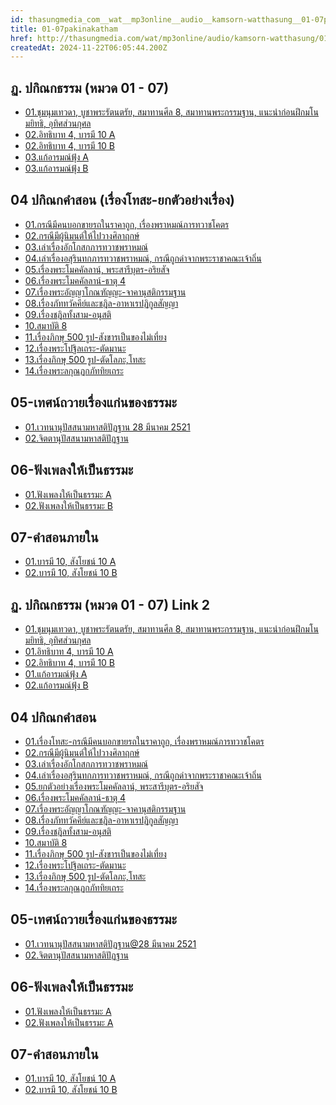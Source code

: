 ```yaml
---
id: thasungmedia_com__wat__mp3online__audio__kamsorn-watthasung__01-07pakinakatham
title: 01-07pakinakatham
href: http://thasungmedia.com/wat/mp3online/audio/kamsorn-watthasung/01-07pakinakatham.html
createdAt: 2024-11-22T06:05:44.200Z
---
```


## ฏ. ปกิณกธรรม (หมวด 01 - 07)

- [01.ชุมนุมเทวดา, บูชาพระรัตนตรัย, สมาทานศีล 8, สมาทานพระกรรมฐาน, แนะนำก่อนฝึกมโนมยิทธิ, อุทิศส่วนกุศล](https://ia801402.us.archive.org/9/items/120101luangpor/120101luangpor.mp3)
- [02.อิทธิบาท 4, บารมี 10 A](https://ia902306.us.archive.org/15/items/120201luangpor/120201luangpor.mp3)
- [02.อิทธิบาท 4, บารมี 10 B](https://ia600300.us.archive.org/7/items/120202luangpor/120202luangpor.mp3)
- [03.แก้อารมณ์ฟุ้ง A](https://ia600300.us.archive.org/3/items/120301luangpor/120301luangpor.mp3)
- [03.แก้อารมณ์ฟุ้ง B](https://ia902604.us.archive.org/35/items/120302luangpor/120302luangpor.mp3)

## 04 ปกิณกคำสอน (เรื่องโทสะ-ยกตัวอย่างเรื่อง)

- [01.กรณีมีคนบอกขายรถในราคาถูก, เรื่องพราหมณ์ภารทวาชโคตร](https://ia902504.us.archive.org/17/items/120401luangpor/120401luangpor.mp3)
- [02.กรณีมีผู้นิมนต์ให้ไปวางศิลาฤกษ์](https://ia800501.us.archive.org/11/items/120402luangpor/120402luangpor.mp3)
- [03.เล่าเรื่องอักโกสกภารทวาชพราหมณ์](https://ia600306.us.archive.org/7/items/120403luangpor/120403luangpor.mp3)
- [04.เล่าเรื่องอสุรินทกภารทวาชพราหมณ์, กรณีถูกด่าจากพระราชาคณะเจ้าถิ่น](https://ia601401.us.archive.org/19/items/120404luangpor/120404luangpor.mp3)
- [05.เรื่องพระโมคคัลลาน์, พระสารีบุตร-อริยสัจ](https://ia600301.us.archive.org/35/items/120405luangpor/120405luangpor.mp3)
- [06.เรื่องพระโมคคัลลาน์-ธาตุ 4](https://ia802304.us.archive.org/3/items/120406luangpor/120406luangpor.mp3)
- [07.เรื่องพระอัญญาโกณฑัญญะ-จาคานุสติกรรมฐาน](https://ia902506.us.archive.org/10/items/120407luangpor/120407luangpor.mp3)
- [08.เรื่องภัททวัคคีย์และชฎิล-อาหาเรปฏิกูลสัญญา](https://ia600303.us.archive.org/23/items/120408luangpor/120408luangpor.mp3)
- [09.เรื่องชฎิลทั้งสาม-อนุสติ](https://ia800303.us.archive.org/23/items/120408luangpor/120408luangpor.mp3)
- [10.สมาบัติ 8](https://ia601405.us.archive.org/9/items/120410luangpor_707/120410luangpor.mp3)
- [11.เรื่องภิกษุ 500 รูป-สังขารเป็นของไม่เที่ยง](https://ia601401.us.archive.org/34/items/120411luangpor/120411luangpor.mp3)
- [12.เรื่องพระโปฐิลเถระ-ตัดมานะ](https://ia800302.us.archive.org/24/items/120412luangpor/120412luangpor.mp3)
- [13.เรื่องภิกษุ 500 รูป-ตัดโลภะ,โทสะ](https://ia600504.us.archive.org/11/items/120413luangpor/120413luangpor.mp3)
- [14.เรื่องพระลกุณฏกภัททิยเถระ](https://ia902608.us.archive.org/15/items/120414luangpor/120414luangpor.mp3)

## 05-เทศน์ถวายเรื่องแก่นของธรรมะ

- [01.เวทนานุปัสสนามหาสติปัฏฐาน 28 มีนาคม 2521](https://ia600301.us.archive.org/10/items/120501luangpor/120501luangpor.mp3)
- [02.จิตตานุปัสสนามหาสติปัฏฐาน](https://ia902305.us.archive.org/19/items/120502luangpor/120502luangpor.mp3)

## 06-ฟังเพลงให้เป็นธรรมะ

- [01.ฟังเพลงให้เป็นธรรมะ A](https://ia800301.us.archive.org/24/items/120601luangpor/120601luangpor.mp3)
- [02.ฟังเพลงให้เป็นธรรมะ B](https://ia601401.us.archive.org/28/items/120602luangpor/120602luangpor.mp3)

## 07-คำสอนภายใน

- [01.บารมี 10, สังโยชน์ 10 A](https://ia902605.us.archive.org/22/items/120701luangpor/120701luangpor.mp3)
- [02.บารมี 10, สังโยชน์ 10 B](https://ia601402.us.archive.org/33/items/120702luangpor/120702luangpor.mp3)

## ฏ. ปกิณกธรรม (หมวด 01 - 07) Link 2

- [01.ชุมนุมเทวดา, บูชาพระรัตนตรัย, สมาทานศีล 8, สมาทานพระกรรมฐาน, แนะนำก่อนฝึกมโนมยิทธิ, อุทิศส่วนกุศล](http://www.tamma.info/%E0%B8%98%E0%B8%A3%E0%B8%A3%E0%B8%A1%E0%B8%B0%E0%B8%AB%E0%B8%A5%E0%B8%A7%E0%B8%87%E0%B8%9E%E0%B9%88%E0%B8%AD%E0%B8%A4%E0%B8%B2%E0%B8%A9%E0%B8%B5%E0%B8%A5%E0%B8%B4%E0%B8%87%E0%B8%94%E0%B8%B3/64kbps/%E0%B8%8F.%E0%B8%9B%E0%B8%81%E0%B8%B4%E0%B8%93%E0%B8%81%E0%B8%98%E0%B8%A3%E0%B8%A3%E0%B8%A1/01-%E0%B8%AA%E0%B8%A1%E0%B8%B2%E0%B8%97%E0%B8%B2%E0%B8%99%E0%B8%9E%E0%B8%A3%E0%B8%B0%E0%B8%81%E0%B8%A3%E0%B8%A3%E0%B8%A1%E0%B8%90%E0%B8%B2%E0%B8%99/01.%E0%B8%8A%E0%B8%B8%E0%B8%A1%E0%B8%99%E0%B8%B8%E0%B8%A1%E0%B9%80%E0%B8%97%E0%B8%A7%E0%B8%94%E0%B8%B2%2C%E0%B8%9A%E0%B8%B9%E0%B8%8A%E0%B8%B2%E0%B8%9E%E0%B8%A3%E0%B8%B0%E0%B8%A3%E0%B8%B1%E0%B8%95%E0%B8%99%E0%B8%95%E0%B8%A3%E0%B8%B1%E0%B8%A2%2C%E0%B8%AA%E0%B8%A1%E0%B8%B2%E0%B8%97%E0%B8%B2%E0%B8%99%E0%B8%A8%E0%B8%B5%E0%B8%A5%208-%E0%B8%9E%E0%B8%A3%E0%B8%B0%E0%B8%81%E0%B8%A3%E0%B8%A3%E0%B8%A1%E0%B8%90%E0%B8%B2%E0%B8%99%2C%E0%B9%81%E0%B8%99%E0%B8%B0%E0%B8%99%E0%B8%B3%E0%B8%81%E0%B9%88%E0%B8%AD%E0%B8%99%E0%B8%9D%E0%B8%B6%E0%B8%81%E0%B8%A1%E0%B9%82%E0%B8%99%E0%B8%AF%2C%E0%B8%AD%E0%B8%B8%E0%B8%97%E0%B8%B4%E0%B8%A8%E0%B8%AA%E0%B9%88%E0%B8%A7%E0%B8%99%E0%B8%81%E0%B8%B8%E0%B8%A8%E0%B8%A5.mp3)
- [01.อิทธิบาท 4, บารมี 10 A](http://www.tamma.info/%E0%B8%98%E0%B8%A3%E0%B8%A3%E0%B8%A1%E0%B8%B0%E0%B8%AB%E0%B8%A5%E0%B8%A7%E0%B8%87%E0%B8%9E%E0%B9%88%E0%B8%AD%E0%B8%A4%E0%B8%B2%E0%B8%A9%E0%B8%B5%E0%B8%A5%E0%B8%B4%E0%B8%87%E0%B8%94%E0%B8%B3/64kbps/%E0%B8%8F.%E0%B8%9B%E0%B8%81%E0%B8%B4%E0%B8%93%E0%B8%81%E0%B8%98%E0%B8%A3%E0%B8%A3%E0%B8%A1/02-%E0%B8%AD%E0%B8%B4%E0%B8%97%E0%B8%98%E0%B8%B4%E0%B8%9A%E0%B8%B2%E0%B8%97%204%20%2C%20%E0%B8%9A%E0%B8%B2%E0%B8%A3%E0%B8%A1%E0%B8%B5%2010/01.%E0%B8%AD%E0%B8%B4%E0%B8%97%E0%B8%98%E0%B8%B4%E0%B8%9A%E0%B8%B2%E0%B8%97%204%2C%20%E0%B8%9A%E0%B8%B2%E0%B8%A3%E0%B8%A1%E0%B8%B5%2010.mp3)
- [02.อิทธิบาท 4, บารมี 10 B](http://www.tamma.info/%E0%B8%98%E0%B8%A3%E0%B8%A3%E0%B8%A1%E0%B8%B0%E0%B8%AB%E0%B8%A5%E0%B8%A7%E0%B8%87%E0%B8%9E%E0%B9%88%E0%B8%AD%E0%B8%A4%E0%B8%B2%E0%B8%A9%E0%B8%B5%E0%B8%A5%E0%B8%B4%E0%B8%87%E0%B8%94%E0%B8%B3/64kbps/%E0%B8%8F.%E0%B8%9B%E0%B8%81%E0%B8%B4%E0%B8%93%E0%B8%81%E0%B8%98%E0%B8%A3%E0%B8%A3%E0%B8%A1/02-%E0%B8%AD%E0%B8%B4%E0%B8%97%E0%B8%98%E0%B8%B4%E0%B8%9A%E0%B8%B2%E0%B8%97%204%20%2C%20%E0%B8%9A%E0%B8%B2%E0%B8%A3%E0%B8%A1%E0%B8%B5%2010/02.%E0%B8%AD%E0%B8%B4%E0%B8%97%E0%B8%98%E0%B8%B4%E0%B8%9A%E0%B8%B2%E0%B8%97%204%2C%20%E0%B8%9A%E0%B8%B2%E0%B8%A3%E0%B8%A1%E0%B8%B5%2010.mp3)
- [01.แก้อารมณ์ฟุ้ง A](http://www.tamma.info/%E0%B8%98%E0%B8%A3%E0%B8%A3%E0%B8%A1%E0%B8%B0%E0%B8%AB%E0%B8%A5%E0%B8%A7%E0%B8%87%E0%B8%9E%E0%B9%88%E0%B8%AD%E0%B8%A4%E0%B8%B2%E0%B8%A9%E0%B8%B5%E0%B8%A5%E0%B8%B4%E0%B8%87%E0%B8%94%E0%B8%B3/64kbps/%E0%B8%8F.%E0%B8%9B%E0%B8%81%E0%B8%B4%E0%B8%93%E0%B8%81%E0%B8%98%E0%B8%A3%E0%B8%A3%E0%B8%A1/02-%E0%B8%AD%E0%B8%B4%E0%B8%97%E0%B8%98%E0%B8%B4%E0%B8%9A%E0%B8%B2%E0%B8%97%204%20,%20%E0%B8%9A%E0%B8%B2%E0%B8%A3%E0%B8%A1%E0%B8%B5%2010/01.%E0%B8%AD%E0%B8%B4%E0%B8%97%E0%B8%98%E0%B8%B4%E0%B8%9A%E0%B8%B2%E0%B8%97%204%2C%20%E0%B8%9A%E0%B8%B2%E0%B8%A3%E0%B8%A1%E0%B8%B5%2010.mp3)
- [02.แก้อารมณ์ฟุ้ง B](http://www.tamma.info/%E0%B8%98%E0%B8%A3%E0%B8%A3%E0%B8%A1%E0%B8%B0%E0%B8%AB%E0%B8%A5%E0%B8%A7%E0%B8%87%E0%B8%9E%E0%B9%88%E0%B8%AD%E0%B8%A4%E0%B8%B2%E0%B8%A9%E0%B8%B5%E0%B8%A5%E0%B8%B4%E0%B8%87%E0%B8%94%E0%B8%B3/64kbps/%E0%B8%8F.%E0%B8%9B%E0%B8%81%E0%B8%B4%E0%B8%93%E0%B8%81%E0%B8%98%E0%B8%A3%E0%B8%A3%E0%B8%A1/03-%E0%B9%81%E0%B8%81%E0%B9%89%E0%B8%AD%E0%B8%B2%E0%B8%A3%E0%B8%A1%E0%B8%93%E0%B9%8C%E0%B8%9F%E0%B8%B8%E0%B9%89%E0%B8%87/02.%E0%B9%81%E0%B8%81%E0%B9%89%E0%B8%AD%E0%B8%B2%E0%B8%A3%E0%B8%A1%E0%B8%93%E0%B9%8C%E0%B8%9F%E0%B8%B8%E0%B9%89%E0%B8%87.mp3)

## 04 ปกิณกคำสอน

- [01.เรื่องโทสะ-กรณีมีคนบอกขายรถในราคาถูก, เรื่องพราหมณ์ภารทวาชโคตร](http://www.tamma.info/%E0%B8%98%E0%B8%A3%E0%B8%A3%E0%B8%A1%E0%B8%B0%E0%B8%AB%E0%B8%A5%E0%B8%A7%E0%B8%87%E0%B8%9E%E0%B9%88%E0%B8%AD%E0%B8%A4%E0%B8%B2%E0%B8%A9%E0%B8%B5%E0%B8%A5%E0%B8%B4%E0%B8%87%E0%B8%94%E0%B8%B3/64kbps/%E0%B8%8F.%E0%B8%9B%E0%B8%81%E0%B8%B4%E0%B8%93%E0%B8%81%E0%B8%98%E0%B8%A3%E0%B8%A3%E0%B8%A1/04-%E0%B8%9B%E0%B8%81%E0%B8%B4%E0%B8%93%E0%B8%81%E0%B8%B0%E0%B8%84%E0%B8%B3%E0%B8%AA%E0%B8%AD%E0%B8%99/01.%E0%B9%80%E0%B8%A3%E0%B8%B7%E0%B9%88%E0%B8%AD%E0%B8%87%E0%B9%82%E0%B8%97%E0%B8%AA%E0%B8%B0-%E0%B8%81%E0%B8%A3%E0%B8%93%E0%B8%B5%E0%B8%A1%E0%B8%B5%E0%B8%84%E0%B8%99%E0%B8%9A%E0%B8%AD%E0%B8%81%E0%B8%82%E0%B8%B2%E0%B8%A2%E0%B8%A3%E0%B8%96%E0%B9%83%E0%B8%99%E0%B8%A3%E0%B8%B2%E0%B8%84%E0%B8%B2%E0%B8%96%E0%B8%B9%E0%B8%81%2C%20%E0%B9%80%E0%B8%A3%E0%B8%B7%E0%B9%88%E0%B8%AD%E0%B8%87%E0%B8%9E%E0%B8%A3%E0%B8%B2%E0%B8%AB%E0%B8%A1%E0%B8%93%E0%B9%8C%E0%B8%A0%E0%B8%B2%E0%B8%A3%E0%B8%97%E0%B8%A7%E0%B8%B2%E0%B8%8A%E0%B9%82%E0%B8%84%E0%B8%95%E0%B8%A3@11%20%E0%B8%9E%E0%B8%A4%E0%B8%A8%E0%B8%88%E0%B8%B4%E0%B8%81%E0%B8%B2%E0%B8%A2%E0%B8%99.mp3)
- [02.กรณีมีผู้นิมนต์ให้ไปวางศิลาฤกษ์](http://www.tamma.info/%E0%B8%98%E0%B8%A3%E0%B8%A3%E0%B8%A1%E0%B8%B0%E0%B8%AB%E0%B8%A5%E0%B8%A7%E0%B8%87%E0%B8%9E%E0%B9%88%E0%B8%AD%E0%B8%A4%E0%B8%B2%E0%B8%A9%E0%B8%B5%E0%B8%A5%E0%B8%B4%E0%B8%87%E0%B8%94%E0%B8%B3/64kbps/%E0%B8%8F.%E0%B8%9B%E0%B8%81%E0%B8%B4%E0%B8%93%E0%B8%81%E0%B8%98%E0%B8%A3%E0%B8%A3%E0%B8%A1/04-%E0%B8%9B%E0%B8%81%E0%B8%B4%E0%B8%93%E0%B8%81%E0%B8%B0%E0%B8%84%E0%B8%B3%E0%B8%AA%E0%B8%AD%E0%B8%99/02.%E0%B9%80%E0%B8%A3%E0%B8%B7%E0%B9%88%E0%B8%AD%E0%B8%87%E0%B9%82%E0%B8%97%E0%B8%AA%E0%B8%B0-%E0%B8%81%E0%B8%A3%E0%B8%93%E0%B8%B5%E0%B8%A1%E0%B8%B5%E0%B8%9C%E0%B8%B9%E0%B9%89%E0%B8%99%E0%B8%B4%E0%B8%A1%E0%B8%99%E0%B8%95%E0%B9%8C%E0%B9%83%E0%B8%AB%E0%B9%89%E0%B9%84%E0%B8%9B%E0%B8%A7%E0%B8%B2%E0%B8%87%E0%B8%A8%E0%B8%B4%E0%B8%A5%E0%B8%B2%E0%B8%A4%E0%B8%81%E0%B8%A9%E0%B9%8C.mp3)
- [03.เล่าเรื่องอักโกสกภารทวาชพราหมณ์](http://www.tamma.info/%E0%B8%98%E0%B8%A3%E0%B8%A3%E0%B8%A1%E0%B8%B0%E0%B8%AB%E0%B8%A5%E0%B8%A7%E0%B8%87%E0%B8%9E%E0%B9%88%E0%B8%AD%E0%B8%A4%E0%B8%B2%E0%B8%A9%E0%B8%B5%E0%B8%A5%E0%B8%B4%E0%B8%87%E0%B8%94%E0%B8%B3/64kbps/%E0%B8%8F.%E0%B8%9B%E0%B8%81%E0%B8%B4%E0%B8%93%E0%B8%81%E0%B8%98%E0%B8%A3%E0%B8%A3%E0%B8%A1/04-%E0%B8%9B%E0%B8%81%E0%B8%B4%E0%B8%93%E0%B8%81%E0%B8%B0%E0%B8%84%E0%B8%B3%E0%B8%AA%E0%B8%AD%E0%B8%99/03.%E0%B9%80%E0%B8%A3%E0%B8%B7%E0%B9%88%E0%B8%AD%E0%B8%87%E0%B9%82%E0%B8%97%E0%B8%AA%E0%B8%B0-%E0%B9%80%E0%B8%A5%E0%B9%88%E0%B8%B2%E0%B9%80%E0%B8%A3%E0%B8%B7%E0%B9%88%E0%B8%AD%E0%B8%87%E0%B8%AD%E0%B8%B1%E0%B8%81%E0%B9%82%E0%B8%81%E0%B8%AA%E0%B8%81%E0%B8%A0%E0%B8%B2%E0%B8%A3%E0%B8%97%E0%B8%A7%E0%B8%B2%E0%B8%8A%E0%B8%9E%E0%B8%A3%E0%B8%B2%E0%B8%AB%E0%B8%A1%E0%B8%93%E0%B9%8C.mp3)
- [04.เล่าเรื่องอสุรินทกภารทวาชพราหมณ์, กรณีถูกด่าจากพระราชาคณะเจ้าถิ่น](http://www.tamma.info/%E0%B8%98%E0%B8%A3%E0%B8%A3%E0%B8%A1%E0%B8%B0%E0%B8%AB%E0%B8%A5%E0%B8%A7%E0%B8%87%E0%B8%9E%E0%B9%88%E0%B8%AD%E0%B8%A4%E0%B8%B2%E0%B8%A9%E0%B8%B5%E0%B8%A5%E0%B8%B4%E0%B8%87%E0%B8%94%E0%B8%B3/64kbps/%E0%B8%8F.%E0%B8%9B%E0%B8%81%E0%B8%B4%E0%B8%93%E0%B8%81%E0%B8%98%E0%B8%A3%E0%B8%A3%E0%B8%A1/04-%E0%B8%9B%E0%B8%81%E0%B8%B4%E0%B8%93%E0%B8%81%E0%B8%B0%E0%B8%84%E0%B8%B3%E0%B8%AA%E0%B8%AD%E0%B8%99/04.%E0%B9%80%E0%B8%A3%E0%B8%B7%E0%B9%88%E0%B8%AD%E0%B8%87%E0%B9%82%E0%B8%97%E0%B8%AA%E0%B8%B0-%E0%B9%80%E0%B8%A5%E0%B9%88%E0%B8%B2%E0%B9%80%E0%B8%A3%E0%B8%B7%E0%B9%88%E0%B8%AD%E0%B8%87%E0%B8%AD%E0%B8%AA%E0%B8%B8%E0%B8%A3%E0%B8%B4%E0%B8%99%E0%B8%97%E0%B8%81%E0%B8%A0%E0%B8%B2%E0%B8%A3%E0%B8%97%E0%B8%A7%E0%B8%B2%E0%B8%8A%E0%B8%9E%E0%B8%A3%E0%B8%B2%E0%B8%AB%E0%B8%A1%E0%B8%93%E0%B9%8C%2C%20%E0%B8%81%E0%B8%A3%E0%B8%93%E0%B8%B5%E0%B8%96%E0%B8%B9%E0%B8%81%E0%B8%94%E0%B9%88%E0%B8%B2%E0%B8%88%E0%B8%B2%E0%B8%81%E0%B8%9E%E0%B8%A3%E0%B8%B0%E0%B8%A3%E0%B8%B2%E0%B8%8A%E0%B8%B2%E0%B8%84%E0%B8%93%E0%B8%B0%E0%B9%80%E0%B8%88%E0%B9%89%E0%B8%B2%E0%B8%96%E0%B8%B4%E0%B9%88%E0%B8%99.mp3)
- [05.ยกตัวอย่างเรื่องพระโมคคัลลาน์, พระสารีบุตร-อริยสัจ](http://www.tamma.info/%E0%B8%98%E0%B8%A3%E0%B8%A3%E0%B8%A1%E0%B8%B0%E0%B8%AB%E0%B8%A5%E0%B8%A7%E0%B8%87%E0%B8%9E%E0%B9%88%E0%B8%AD%E0%B8%A4%E0%B8%B2%E0%B8%A9%E0%B8%B5%E0%B8%A5%E0%B8%B4%E0%B8%87%E0%B8%94%E0%B8%B3/64kbps/%E0%B8%8F.%E0%B8%9B%E0%B8%81%E0%B8%B4%E0%B8%93%E0%B8%81%E0%B8%98%E0%B8%A3%E0%B8%A3%E0%B8%A1/04-%E0%B8%9B%E0%B8%81%E0%B8%B4%E0%B8%93%E0%B8%81%E0%B8%B0%E0%B8%84%E0%B8%B3%E0%B8%AA%E0%B8%AD%E0%B8%99/05.%E0%B8%A2%E0%B8%81%E0%B8%95%E0%B8%B1%E0%B8%A7%E0%B8%AD%E0%B8%A2%E0%B9%88%E0%B8%B2%E0%B8%87%E0%B9%80%E0%B8%A3%E0%B8%B7%E0%B9%88%E0%B8%AD%E0%B8%87%E0%B8%9E%E0%B8%A3%E0%B8%B0%E0%B9%82%E0%B8%A1%E0%B8%84%E0%B8%84%E0%B8%B1%E0%B8%A5%E0%B8%A5%E0%B8%B2%E0%B8%99%E0%B9%8C%2C%20%E0%B8%9E%E0%B8%A3%E0%B8%B0%E0%B8%AA%E0%B8%B2%E0%B8%A3%E0%B8%B5%E0%B8%9A%E0%B8%B8%E0%B8%95%E0%B8%A3-%E0%B8%AD%E0%B8%A3%E0%B8%B4%E0%B8%A2%E0%B8%AA%E0%B8%B1%E0%B8%88.mp3)
- [06.เรื่องพระโมคคัลลาน์-ธาตุ 4](http://www.tamma.info/%E0%B8%98%E0%B8%A3%E0%B8%A3%E0%B8%A1%E0%B8%B0%E0%B8%AB%E0%B8%A5%E0%B8%A7%E0%B8%87%E0%B8%9E%E0%B9%88%E0%B8%AD%E0%B8%A4%E0%B8%B2%E0%B8%A9%E0%B8%B5%E0%B8%A5%E0%B8%B4%E0%B8%87%E0%B8%94%E0%B8%B3/64kbps/%E0%B8%8F.%E0%B8%9B%E0%B8%81%E0%B8%B4%E0%B8%93%E0%B8%81%E0%B8%98%E0%B8%A3%E0%B8%A3%E0%B8%A1/04-%E0%B8%9B%E0%B8%81%E0%B8%B4%E0%B8%93%E0%B8%81%E0%B8%B0%E0%B8%84%E0%B8%B3%E0%B8%AA%E0%B8%AD%E0%B8%99/06.%E0%B8%A2%E0%B8%81%E0%B8%95%E0%B8%B1%E0%B8%A7%E0%B8%AD%E0%B8%A2%E0%B9%88%E0%B8%B2%E0%B8%87%E0%B9%80%E0%B8%A3%E0%B8%B7%E0%B9%88%E0%B8%AD%E0%B8%87%E0%B8%9E%E0%B8%A3%E0%B8%B0%E0%B9%82%E0%B8%A1%E0%B8%84%E0%B8%84%E0%B8%B1%E0%B8%A5%E0%B8%A5%E0%B8%B2%E0%B8%99%E0%B9%8C-%E0%B8%98%E0%B8%B2%E0%B8%95%E0%B8%B8%204.mp3)
- [07.เรื่องพระอัญญาโกณฑัญญะ-จาคานุสติกรรมฐาน](http://www.tamma.info/%E0%B8%98%E0%B8%A3%E0%B8%A3%E0%B8%A1%E0%B8%B0%E0%B8%AB%E0%B8%A5%E0%B8%A7%E0%B8%87%E0%B8%9E%E0%B9%88%E0%B8%AD%E0%B8%A4%E0%B8%B2%E0%B8%A9%E0%B8%B5%E0%B8%A5%E0%B8%B4%E0%B8%87%E0%B8%94%E0%B8%B3/64kbps/%E0%B8%8F.%E0%B8%9B%E0%B8%81%E0%B8%B4%E0%B8%93%E0%B8%81%E0%B8%98%E0%B8%A3%E0%B8%A3%E0%B8%A1/04-%E0%B8%9B%E0%B8%81%E0%B8%B4%E0%B8%93%E0%B8%81%E0%B8%B0%E0%B8%84%E0%B8%B3%E0%B8%AA%E0%B8%AD%E0%B8%99/07.%E0%B8%A2%E0%B8%81%E0%B8%95%E0%B8%B1%E0%B8%A7%E0%B8%AD%E0%B8%A2%E0%B9%88%E0%B8%B2%E0%B8%87%E0%B9%80%E0%B8%A3%E0%B8%B7%E0%B9%88%E0%B8%AD%E0%B8%87%E0%B8%9E%E0%B8%A3%E0%B8%B0%E0%B8%AD%E0%B8%B1%E0%B8%8D%E0%B8%8D%E0%B8%B2%E0%B9%82%E0%B8%81%E0%B8%93%E0%B8%91%E0%B8%B1%E0%B8%8D%E0%B8%8D%E0%B8%B0-%E0%B8%88%E0%B8%B2%E0%B8%84%E0%B8%B2%E0%B8%99%E0%B8%B8%E0%B8%AA%E0%B8%95%E0%B8%B4%E0%B8%81%E0%B8%A3%E0%B8%A3%E0%B8%A1%E0%B8%90%E0%B8%B2%E0%B8%99.mp3)
- [08.เรื่องภัททวัคคีย์และชฎิล-อาหาเรปฏิกูลสัญญา](http://www.tamma.info/%E0%B8%98%E0%B8%A3%E0%B8%A3%E0%B8%A1%E0%B8%B0%E0%B8%AB%E0%B8%A5%E0%B8%A7%E0%B8%87%E0%B8%9E%E0%B9%88%E0%B8%AD%E0%B8%A4%E0%B8%B2%E0%B8%A9%E0%B8%B5%E0%B8%A5%E0%B8%B4%E0%B8%87%E0%B8%94%E0%B8%B3/64kbps/%E0%B8%8F.%E0%B8%9B%E0%B8%81%E0%B8%B4%E0%B8%93%E0%B8%81%E0%B8%98%E0%B8%A3%E0%B8%A3%E0%B8%A1/04-%E0%B8%9B%E0%B8%81%E0%B8%B4%E0%B8%93%E0%B8%81%E0%B8%B0%E0%B8%84%E0%B8%B3%E0%B8%AA%E0%B8%AD%E0%B8%99/08.%E0%B8%A2%E0%B8%81%E0%B8%95%E0%B8%B1%E0%B8%A7%E0%B8%AD%E0%B8%A2%E0%B9%88%E0%B8%B2%E0%B8%87%E0%B9%80%E0%B8%A3%E0%B8%B7%E0%B9%88%E0%B8%AD%E0%B8%87%E0%B8%A0%E0%B8%B1%E0%B8%97%E0%B8%97%E0%B8%A7%E0%B8%B1%E0%B8%84%E0%B8%84%E0%B8%B5%E0%B8%A2%E0%B9%8C%E0%B9%81%E0%B8%A5%E0%B8%B0%E0%B8%8A%E0%B8%8E%E0%B8%B4%E0%B8%A5-%E0%B8%AD%E0%B8%B2%E0%B8%AB%E0%B8%B2%E0%B9%80%E0%B8%A3%E0%B8%9B%E0%B8%8F%E0%B8%B4%E0%B8%81%E0%B8%B9%E0%B8%A5%E0%B8%AA%E0%B8%B1%E0%B8%8D%E0%B8%8D%E0%B8%B2.mp3)
- [09.เรื่องชฎิลทั้งสาม-อนุสติ](http://www.tamma.info/%E0%B8%98%E0%B8%A3%E0%B8%A3%E0%B8%A1%E0%B8%B0%E0%B8%AB%E0%B8%A5%E0%B8%A7%E0%B8%87%E0%B8%9E%E0%B9%88%E0%B8%AD%E0%B8%A4%E0%B8%B2%E0%B8%A9%E0%B8%B5%E0%B8%A5%E0%B8%B4%E0%B8%87%E0%B8%94%E0%B8%B3/64kbps/%E0%B8%8F.%E0%B8%9B%E0%B8%81%E0%B8%B4%E0%B8%93%E0%B8%81%E0%B8%98%E0%B8%A3%E0%B8%A3%E0%B8%A1/04-%E0%B8%9B%E0%B8%81%E0%B8%B4%E0%B8%93%E0%B8%81%E0%B8%B0%E0%B8%84%E0%B8%B3%E0%B8%AA%E0%B8%AD%E0%B8%99/09.%E0%B8%A2%E0%B8%81%E0%B8%95%E0%B8%B1%E0%B8%A7%E0%B8%AD%E0%B8%A2%E0%B9%88%E0%B8%B2%E0%B8%87%E0%B9%80%E0%B8%A3%E0%B8%B7%E0%B9%88%E0%B8%AD%E0%B8%87%E0%B8%8A%E0%B8%8E%E0%B8%B4%E0%B8%A5%E0%B8%97%E0%B8%B1%E0%B9%89%E0%B8%87%E0%B8%AA%E0%B8%B2%E0%B8%A1-%E0%B8%AD%E0%B8%99%E0%B8%B8%E0%B8%AA%E0%B8%95%E0%B8%B4.mp3)
- [10.สมาบัติ 8](http://www.tamma.info/%E0%B8%98%E0%B8%A3%E0%B8%A3%E0%B8%A1%E0%B8%B0%E0%B8%AB%E0%B8%A5%E0%B8%A7%E0%B8%87%E0%B8%9E%E0%B9%88%E0%B8%AD%E0%B8%A4%E0%B8%B2%E0%B8%A9%E0%B8%B5%E0%B8%A5%E0%B8%B4%E0%B8%87%E0%B8%94%E0%B8%B3/64kbps/%E0%B8%8F.%E0%B8%9B%E0%B8%81%E0%B8%B4%E0%B8%93%E0%B8%81%E0%B8%98%E0%B8%A3%E0%B8%A3%E0%B8%A1/04-%E0%B8%9B%E0%B8%81%E0%B8%B4%E0%B8%93%E0%B8%81%E0%B8%B0%E0%B8%84%E0%B8%B3%E0%B8%AA%E0%B8%AD%E0%B8%99/10.%E0%B8%AA%E0%B8%A1%E0%B8%B2%E0%B8%9A%E0%B8%B1%E0%B8%95%E0%B8%B4%208.mp3)
- [11.เรื่องภิกษุ 500 รูป-สังขารเป็นของไม่เที่ยง](http://www.tamma.info/%E0%B8%98%E0%B8%A3%E0%B8%A3%E0%B8%A1%E0%B8%B0%E0%B8%AB%E0%B8%A5%E0%B8%A7%E0%B8%87%E0%B8%9E%E0%B9%88%E0%B8%AD%E0%B8%A4%E0%B8%B2%E0%B8%A9%E0%B8%B5%E0%B8%A5%E0%B8%B4%E0%B8%87%E0%B8%94%E0%B8%B3/64kbps/%E0%B8%8F.%E0%B8%9B%E0%B8%81%E0%B8%B4%E0%B8%93%E0%B8%81%E0%B8%98%E0%B8%A3%E0%B8%A3%E0%B8%A1/04-%E0%B8%9B%E0%B8%81%E0%B8%B4%E0%B8%93%E0%B8%81%E0%B8%B0%E0%B8%84%E0%B8%B3%E0%B8%AA%E0%B8%AD%E0%B8%99/11.%E0%B8%A2%E0%B8%81%E0%B8%95%E0%B8%B1%E0%B8%A7%E0%B8%AD%E0%B8%A2%E0%B9%88%E0%B8%B2%E0%B8%87%E0%B9%80%E0%B8%A3%E0%B8%B7%E0%B9%88%E0%B8%AD%E0%B8%87%E0%B8%A0%E0%B8%B4%E0%B8%81%E0%B8%A9%E0%B8%B8%20500%20%E0%B8%A3%E0%B8%B9%E0%B8%9B-%E0%B8%AA%E0%B8%B1%E0%B8%87%E0%B8%82%E0%B8%B2%E0%B8%A3%E0%B9%80%E0%B8%9B%E0%B9%87%E0%B8%99%E0%B8%82%E0%B8%AD%E0%B8%87%E0%B9%84%E0%B8%A1%E0%B9%88%E0%B9%80%E0%B8%97%E0%B8%B5%E0%B9%88%E0%B8%A2%E0%B8%87.mp3)
- [12.เรื่องพระโปฐิลเถระ-ตัดมานะ](http://www.tamma.info/%E0%B8%98%E0%B8%A3%E0%B8%A3%E0%B8%A1%E0%B8%B0%E0%B8%AB%E0%B8%A5%E0%B8%A7%E0%B8%87%E0%B8%9E%E0%B9%88%E0%B8%AD%E0%B8%A4%E0%B8%B2%E0%B8%A9%E0%B8%B5%E0%B8%A5%E0%B8%B4%E0%B8%87%E0%B8%94%E0%B8%B3/64kbps/%E0%B8%8F.%E0%B8%9B%E0%B8%81%E0%B8%B4%E0%B8%93%E0%B8%81%E0%B8%98%E0%B8%A3%E0%B8%A3%E0%B8%A1/04-%E0%B8%9B%E0%B8%81%E0%B8%B4%E0%B8%93%E0%B8%81%E0%B8%B0%E0%B8%84%E0%B8%B3%E0%B8%AA%E0%B8%AD%E0%B8%99/12.%E0%B8%A2%E0%B8%81%E0%B8%95%E0%B8%B1%E0%B8%A7%E0%B8%AD%E0%B8%A2%E0%B9%88%E0%B8%B2%E0%B8%87%E0%B9%80%E0%B8%A3%E0%B8%B7%E0%B9%88%E0%B8%AD%E0%B8%87%E0%B8%9E%E0%B8%A3%E0%B8%B0%E0%B9%82%E0%B8%9B%E0%B8%90%E0%B8%B4%E0%B8%A5%E0%B9%80%E0%B8%96%E0%B8%A3%E0%B8%B0-%E0%B8%95%E0%B8%B1%E0%B8%94%E0%B8%A1%E0%B8%B2%E0%B8%99%E0%B8%B0.mp3)
- [13.เรื่องภิกษุ 500 รูป-ตัดโลภะ,โทสะ](http://www.tamma.info/%E0%B8%98%E0%B8%A3%E0%B8%A3%E0%B8%A1%E0%B8%B0%E0%B8%AB%E0%B8%A5%E0%B8%A7%E0%B8%87%E0%B8%9E%E0%B9%88%E0%B8%AD%E0%B8%A4%E0%B8%B2%E0%B8%A9%E0%B8%B5%E0%B8%A5%E0%B8%B4%E0%B8%87%E0%B8%94%E0%B8%B3/64kbps/%E0%B8%8F.%E0%B8%9B%E0%B8%81%E0%B8%B4%E0%B8%93%E0%B8%81%E0%B8%98%E0%B8%A3%E0%B8%A3%E0%B8%A1/04-%E0%B8%9B%E0%B8%81%E0%B8%B4%E0%B8%93%E0%B8%81%E0%B8%B0%E0%B8%84%E0%B8%B3%E0%B8%AA%E0%B8%AD%E0%B8%99/13.%E0%B8%A2%E0%B8%81%E0%B8%95%E0%B8%B1%E0%B8%A7%E0%B8%AD%E0%B8%A2%E0%B9%88%E0%B8%B2%E0%B8%87%E0%B9%80%E0%B8%A3%E0%B8%B7%E0%B9%88%E0%B8%AD%E0%B8%87%E0%B8%A0%E0%B8%B4%E0%B8%81%E0%B8%A9%E0%B8%B8%20500%20%E0%B8%A3%E0%B8%B9%E0%B8%9B-%E0%B8%95%E0%B8%B1%E0%B8%94%E0%B9%82%E0%B8%A5%E0%B8%A0%E0%B8%B0%2C%E0%B9%82%E0%B8%97%E0%B8%AA%E0%B8%B0.mp3)
- [14.เรื่องพระลกุณฏกภัททิยเถระ](http://www.tamma.info/%E0%B8%98%E0%B8%A3%E0%B8%A3%E0%B8%A1%E0%B8%B0%E0%B8%AB%E0%B8%A5%E0%B8%A7%E0%B8%87%E0%B8%9E%E0%B9%88%E0%B8%AD%E0%B8%A4%E0%B8%B2%E0%B8%A9%E0%B8%B5%E0%B8%A5%E0%B8%B4%E0%B8%87%E0%B8%94%E0%B8%B3/64kbps/%E0%B8%8F.%E0%B8%9B%E0%B8%81%E0%B8%B4%E0%B8%93%E0%B8%81%E0%B8%98%E0%B8%A3%E0%B8%A3%E0%B8%A1/04-%E0%B8%9B%E0%B8%81%E0%B8%B4%E0%B8%93%E0%B8%81%E0%B8%B0%E0%B8%84%E0%B8%B3%E0%B8%AA%E0%B8%AD%E0%B8%99/14.%E0%B8%A2%E0%B8%81%E0%B8%95%E0%B8%B1%E0%B8%A7%E0%B8%AD%E0%B8%A2%E0%B9%88%E0%B8%B2%E0%B8%87%E0%B9%80%E0%B8%A3%E0%B8%B7%E0%B9%88%E0%B8%AD%E0%B8%87%E0%B8%9E%E0%B8%A3%E0%B8%B0%E0%B8%A5%E0%B8%81%E0%B8%B8%E0%B8%93%E0%B8%8F%E0%B8%81%E0%B8%A0%E0%B8%B1%E0%B8%97%E0%B8%97%E0%B8%B4%E0%B8%A2%E0%B9%80%E0%B8%96%E0%B8%A3%E0%B8%B0.mp3)

## 05-เทศน์ถวายเรื่องแก่นของธรรมะ

- [01.เวทนานุปัสสนามหาสติปัฏฐาน@28 มีนาคม 2521](http://www.tamma.info/%E0%B8%98%E0%B8%A3%E0%B8%A3%E0%B8%A1%E0%B8%B0%E0%B8%AB%E0%B8%A5%E0%B8%A7%E0%B8%87%E0%B8%9E%E0%B9%88%E0%B8%AD%E0%B8%A4%E0%B8%B2%E0%B8%A9%E0%B8%B5%E0%B8%A5%E0%B8%B4%E0%B8%87%E0%B8%94%E0%B8%B3/64kbps/%E0%B8%8F.%E0%B8%9B%E0%B8%81%E0%B8%B4%E0%B8%93%E0%B8%81%E0%B8%98%E0%B8%A3%E0%B8%A3%E0%B8%A1/05-%E0%B9%80%E0%B8%97%E0%B8%A8%E0%B8%99%E0%B9%8C%E0%B8%96%E0%B8%A7%E0%B8%B2%E0%B8%A2%E0%B9%80%E0%B8%A3%E0%B8%B7%E0%B9%88%E0%B8%AD%E0%B8%87%E0%B9%81%E0%B8%81%E0%B9%88%E0%B8%99%E0%B8%82%E0%B8%AD%E0%B8%87%E0%B8%98%E0%B8%A3%E0%B8%A3%E0%B8%A1%E0%B8%B0/01.%E0%B9%80%E0%B8%97%E0%B8%A8%E0%B8%99%E0%B9%8C%E0%B8%96%E0%B8%A7%E0%B8%B2%E0%B8%A2%E0%B9%80%E0%B8%A3%E0%B8%B7%E0%B9%88%E0%B8%AD%E0%B8%87%E0%B9%80%E0%B8%A7%E0%B8%97%E0%B8%99%E0%B8%B2%E0%B8%99%E0%B8%B8%E0%B8%9B%E0%B8%B1%E0%B8%AA%E0%B8%AA%E0%B8%99%E0%B8%B2%E0%B8%A1%E0%B8%AB%E0%B8%B2%E0%B8%AA%E0%B8%95%E0%B8%B4%E0%B8%9B%E0%B8%B1%E0%B8%8F%E0%B8%90%E0%B8%B2%E0%B8%99@28%20%E0%B8%A1%E0%B8%B5%E0%B8%99%E0%B8%B2%E0%B8%84%E0%B8%A1%202521.mp3)
- [02.จิตตานุปัสสนามหาสติปัฏฐาน](http://www.tamma.info/%E0%B8%98%E0%B8%A3%E0%B8%A3%E0%B8%A1%E0%B8%B0%E0%B8%AB%E0%B8%A5%E0%B8%A7%E0%B8%87%E0%B8%9E%E0%B9%88%E0%B8%AD%E0%B8%A4%E0%B8%B2%E0%B8%A9%E0%B8%B5%E0%B8%A5%E0%B8%B4%E0%B8%87%E0%B8%94%E0%B8%B3/64kbps/%E0%B8%8F.%E0%B8%9B%E0%B8%81%E0%B8%B4%E0%B8%93%E0%B8%81%E0%B8%98%E0%B8%A3%E0%B8%A3%E0%B8%A1/05-%E0%B9%80%E0%B8%97%E0%B8%A8%E0%B8%99%E0%B9%8C%E0%B8%96%E0%B8%A7%E0%B8%B2%E0%B8%A2%E0%B9%80%E0%B8%A3%E0%B8%B7%E0%B9%88%E0%B8%AD%E0%B8%87%E0%B9%81%E0%B8%81%E0%B9%88%E0%B8%99%E0%B8%82%E0%B8%AD%E0%B8%87%E0%B8%98%E0%B8%A3%E0%B8%A3%E0%B8%A1%E0%B8%B0/02.%E0%B9%80%E0%B8%97%E0%B8%A8%E0%B8%99%E0%B9%8C%E0%B8%96%E0%B8%A7%E0%B8%B2%E0%B8%A2%E0%B9%80%E0%B8%A3%E0%B8%B7%E0%B9%88%E0%B8%AD%E0%B8%87%E0%B8%88%E0%B8%B4%E0%B8%95%E0%B8%95%E0%B8%B2%E0%B8%99%E0%B8%B8%E0%B8%9B%E0%B8%B1%E0%B8%AA%E0%B8%AA%E0%B8%99%E0%B8%B2%E0%B8%A1%E0%B8%AB%E0%B8%B2%E0%B8%AA%E0%B8%95%E0%B8%B4%E0%B8%9B%E0%B8%B1%E0%B8%8F%E0%B8%90%E0%B8%B2%E0%B8%99.mp3)

## 06-ฟังเพลงให้เป็นธรรมะ

- [01.ฟังเพลงให้เป็นธรรมะ A](http://www.tamma.info/%E0%B8%98%E0%B8%A3%E0%B8%A3%E0%B8%A1%E0%B8%B0%E0%B8%AB%E0%B8%A5%E0%B8%A7%E0%B8%87%E0%B8%9E%E0%B9%88%E0%B8%AD%E0%B8%A4%E0%B8%B2%E0%B8%A9%E0%B8%B5%E0%B8%A5%E0%B8%B4%E0%B8%87%E0%B8%94%E0%B8%B3/64kbps/%E0%B8%8F.%E0%B8%9B%E0%B8%81%E0%B8%B4%E0%B8%93%E0%B8%81%E0%B8%98%E0%B8%A3%E0%B8%A3%E0%B8%A1/06-%E0%B8%9F%E0%B8%B1%E0%B8%87%E0%B9%80%E0%B8%9E%E0%B8%A5%E0%B8%87%E0%B9%83%E0%B8%AB%E0%B9%89%E0%B9%80%E0%B8%9B%E0%B9%87%E0%B8%99%E0%B8%98%E0%B8%A3%E0%B8%A3%E0%B8%A1%E0%B8%B0/01.%E0%B8%9F%E0%B8%B1%E0%B8%87%E0%B9%80%E0%B8%9E%E0%B8%A5%E0%B8%87%E0%B9%83%E0%B8%AB%E0%B9%89%E0%B9%80%E0%B8%9B%E0%B9%87%E0%B8%99%E0%B8%98%E0%B8%A3%E0%B8%A3%E0%B8%A1%E0%B8%B0.mp3)
- [02.ฟังเพลงให้เป็นธรรมะ A](http://www.tamma.info/%E0%B8%98%E0%B8%A3%E0%B8%A3%E0%B8%A1%E0%B8%B0%E0%B8%AB%E0%B8%A5%E0%B8%A7%E0%B8%87%E0%B8%9E%E0%B9%88%E0%B8%AD%E0%B8%A4%E0%B8%B2%E0%B8%A9%E0%B8%B5%E0%B8%A5%E0%B8%B4%E0%B8%87%E0%B8%94%E0%B8%B3/64kbps/%E0%B8%8F.%E0%B8%9B%E0%B8%81%E0%B8%B4%E0%B8%93%E0%B8%81%E0%B8%98%E0%B8%A3%E0%B8%A3%E0%B8%A1/06-%E0%B8%9F%E0%B8%B1%E0%B8%87%E0%B9%80%E0%B8%9E%E0%B8%A5%E0%B8%87%E0%B9%83%E0%B8%AB%E0%B9%89%E0%B9%80%E0%B8%9B%E0%B9%87%E0%B8%99%E0%B8%98%E0%B8%A3%E0%B8%A3%E0%B8%A1%E0%B8%B0/02.%E0%B8%9F%E0%B8%B1%E0%B8%87%E0%B9%80%E0%B8%9E%E0%B8%A5%E0%B8%87%E0%B9%83%E0%B8%AB%E0%B9%89%E0%B9%80%E0%B8%9B%E0%B9%87%E0%B8%99%E0%B8%98%E0%B8%A3%E0%B8%A3%E0%B8%A1%E0%B8%B0.mp3)

## 07-คำสอนภายใน

- [01.บารมี 10, สังโยชน์ 10 A](http://www.tamma.info/%E0%B8%98%E0%B8%A3%E0%B8%A3%E0%B8%A1%E0%B8%B0%E0%B8%AB%E0%B8%A5%E0%B8%A7%E0%B8%87%E0%B8%9E%E0%B9%88%E0%B8%AD%E0%B8%A4%E0%B8%B2%E0%B8%A9%E0%B8%B5%E0%B8%A5%E0%B8%B4%E0%B8%87%E0%B8%94%E0%B8%B3/64kbps/%E0%B8%8F.%E0%B8%9B%E0%B8%81%E0%B8%B4%E0%B8%93%E0%B8%81%E0%B8%98%E0%B8%A3%E0%B8%A3%E0%B8%A1/07-%E0%B8%84%E0%B8%B3%E0%B8%AA%E0%B8%AD%E0%B8%99%E0%B8%A0%E0%B8%B2%E0%B8%A2%E0%B9%83%E0%B8%99/01.%E0%B8%9A%E0%B8%B2%E0%B8%A3%E0%B8%A1%E0%B8%B5%2010%2C%20%E0%B8%AA%E0%B8%B1%E0%B8%87%E0%B9%82%E0%B8%A2%E0%B8%8A%E0%B8%99%E0%B9%8C%2010.mp3)
- [02.บารมี 10, สังโยชน์ 10 B](http://www.tamma.info/%E0%B8%98%E0%B8%A3%E0%B8%A3%E0%B8%A1%E0%B8%B0%E0%B8%AB%E0%B8%A5%E0%B8%A7%E0%B8%87%E0%B8%9E%E0%B9%88%E0%B8%AD%E0%B8%A4%E0%B8%B2%E0%B8%A9%E0%B8%B5%E0%B8%A5%E0%B8%B4%E0%B8%87%E0%B8%94%E0%B8%B3/64kbps/%E0%B8%8F.%E0%B8%9B%E0%B8%81%E0%B8%B4%E0%B8%93%E0%B8%81%E0%B8%98%E0%B8%A3%E0%B8%A3%E0%B8%A1/07-%E0%B8%84%E0%B8%B3%E0%B8%AA%E0%B8%AD%E0%B8%99%E0%B8%A0%E0%B8%B2%E0%B8%A2%E0%B9%83%E0%B8%99/02.%E0%B8%9A%E0%B8%B2%E0%B8%A3%E0%B8%A1%E0%B8%B5%2010%2C%20%E0%B8%AA%E0%B8%B1%E0%B8%87%E0%B9%82%E0%B8%A2%E0%B8%8A%E0%B8%99%E0%B9%8C%2010.mp3)
